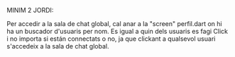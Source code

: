 MINIM 2 JORDI:

Per accedir a la sala de chat global, cal anar a la "screen" perfil.dart on hi ha un buscador d'usuaris per nom. Es igual a quin dels usuaris es fagi Click i no importa si están connectats o no, ja que clickant a qualsevol usuari s'accedeix a la sala de chat global. 
